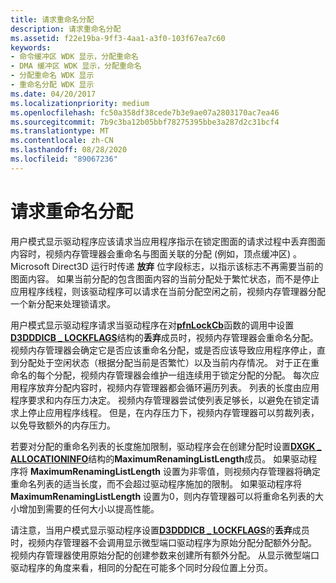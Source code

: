 ```yaml
---
title: 请求重命名分配
description: 请求重命名分配
ms.assetid: f22e19ba-9ff3-4aa1-a3f0-103f67ea7c60
keywords:
- 命令缓冲区 WDK 显示，分配重命名
- DMA 缓冲区 WDK 显示，分配重命名
- 分配重命名 WDK 显示
- 重命名分配 WDK 显示
ms.date: 04/20/2017
ms.localizationpriority: medium
ms.openlocfilehash: fc50a358df38cede7b3e9ae07a2803170ac7ea46
ms.sourcegitcommit: 7b9c3ba12b05bbf78275395bbe3a287d2c31bcf4
ms.translationtype: MT
ms.contentlocale: zh-CN
ms.lasthandoff: 08/28/2020
ms.locfileid: "89067236"
---
```

# <a name="requesting-to-rename-an-allocation"></a>请求重命名分配


用户模式显示驱动程序应该请求当应用程序指示在锁定图面的请求过程中丢弃图面内容时，视频内存管理器会重命名与图面关联的分配 (例如，顶点缓冲区) 。 Microsoft Direct3D 运行时传递 **放弃** 位字段标志，以指示该标志不再需要当前的图面内容。 如果当前分配的包含图面内容的当前分配处于繁忙状态，而不是停止应用程序线程，则该驱动程序可以请求在当前分配空闲之前，视频内存管理器分配一个新分配来处理锁请求。

用户模式显示驱动程序请求当驱动程序在对[**pfnLockCb**](/windows-hardware/drivers/ddi/d3dumddi/nc-d3dumddi-pfnd3dddi_lockcb)函数的调用中设置[**D3DDDICB \_ LOCKFLAGS**](/windows-hardware/drivers/ddi/d3dukmdt/ns-d3dukmdt-_d3dddicb_lockflags)结构的**丢弃**成员时，视频内存管理器会重命名分配。 视频内存管理器会确定它是否应该重命名分配，或是否应该导致应用程序停止，直到分配处于空闲状态（根据分配当前是否繁忙）以及当前内存情况。 对于正在重命名的每个分配，视频内存管理器会维护一组连续用于锁定分配的分配。 每次应用程序放弃分配内容时，视频内存管理器都会循环遍历列表。 列表的长度由应用程序要求和内存压力决定。 视频内存管理器尝试使列表足够长，以避免在锁定请求上停止应用程序线程。 但是，在内存压力下，视频内存管理器可以剪裁列表，以免导致额外的内存压力。

若要对分配的重命名列表的长度施加限制，驱动程序会在创建分配时设置[**DXGK \_ ALLOCATIONINFO**](/windows-hardware/drivers/ddi/d3dkmddi/ns-d3dkmddi-_dxgk_allocationinfo)结构的**MaximumRenamingListLength**成员。 如果驱动程序将 **MaximumRenamingListLength** 设置为非零值，则视频内存管理器将确定重命名列表的适当长度，而不会超过驱动程序施加的限制。 如果驱动程序将 **MaximumRenamingListLength** 设置为0，则内存管理器可以将重命名列表的大小增加到需要的任何大小以提高性能。

请注意，当用户模式显示驱动程序设置[**D3DDDICB \_ LOCKFLAGS**](/windows-hardware/drivers/ddi/d3dukmdt/ns-d3dukmdt-_d3dddicb_lockflags)的**丢弃**成员时，视频内存管理器不会调用显示微型端口驱动程序为原始分配分配额外分配。 视频内存管理器使用原始分配的创建参数来创建所有额外分配。 从显示微型端口驱动程序的角度来看，相同的分配在可能多个同时分段位置上分页。

 


